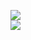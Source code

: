 [![](https://img.shields.io/badge/Made%20With-Github%20Spray-lightgrey.svg?style=for-the-badge&logo=github)](https://github.com/Annihil/github-spray#18091)  
[![](https://i.imgur.com/2DrTn0Z.gif)](https://github.com/Annihil/github-spray)